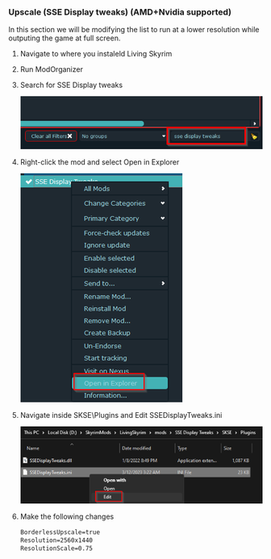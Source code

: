 ### Upscale (SSE Display tweaks) (AMD+Nvidia supported)

In this section we will be modifying the list to run at a lower resolution while outputing the game at full screen.

1. Navigate to where you instaleld Living Skyrim
2. Run ModOrganizer
3. Search for SSE Display tweaks

	![alt text](https://github.com/GamingConsultant/LivingSkyrim4/blob/main/Images/Performance/per1.PNG)
4. Right-click the mod and select Open in Explorer

	![alt text](https://github.com/GamingConsultant/LivingSkyrim4/blob/main/Images/Performance/per2.png)
5. Navigate inside SKSE\Plugins and Edit SSEDisplayTweaks.ini

	![alt text](https://github.com/GamingConsultant/LivingSkyrim4/blob/main/Images/Performance/per3.png)
6. Make the following changes
	```
	BorderlessUpscale=true
	Resolution=2560x1440
	ResolutionScale=0.75
	```
